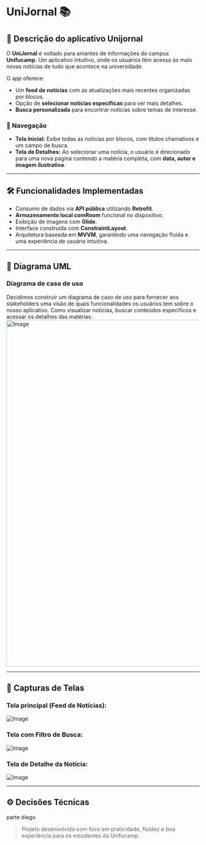 # UniJornal 📚

## 📖 Descrição do aplicativo Unijornal

O **UniJornal** é voltado para amantes de informações do campus **Unifucamp**. Um aplicativo intuitivo, onde os usuários têm acesso às mais novas notícias de tudo que acontece na universidade.

O app oferece:

- Um **feed de notícias** com as atualizações mais recentes organizadas por blocos.
- Opção de **selecionar notícias específicas** para ver mais detalhes.
- **Busca personalizada** para encontrar notícias sobre temas de interesse.

### 🧭 Navegação

- **Tela Inicial:** Exibe todas as notícias por blocos, com títulos chamativos e um campo de busca.
- **Tela de Detalhes:** Ao selecionar uma notícia, o usuário é direcionado para uma nova página contendo a matéria completa, com **data, autor e imagem ilustrativa**.

---

## 🛠️ Funcionalidades Implementadas

- Consumo de dados via **API pública** utilizando **Retrofit**.
- **Armazenamento local comRoom** funcional no dispositivo.
- Exibição de imagens com **Glide**.
- Interface construída com **ConstraintLayout**.
- Arquitetura baseada em **MVVM**, garantindo uma navegação fluida e uma experiência de usuário intuitiva.

---
## 📍 Diagrama UML

### Diagrama de caso de uso
Decidimos construir um diagrama de caso de uso para fornecer aos stakeholders uma visão de quais funcionalidades os usuários tem sobre o nosso aplicativo. Como visualizar notícias, buscar conteúdos específicos e acessar os detalhes das matérias.
<img width="785" height="904" alt="Image" src="https://github.com/user-attachments/assets/0b657c4f-76ee-4eb0-9f38-58ccd6e65732" />

---

## 📱 Capturas de Telas

### Tela principal (Feed de Notícias):
![Image](https://github.com/user-attachments/assets/1068d077-7815-4047-8f64-5fc5f5932be7)

### Tela com Filtro de Busca:
![Image](https://github.com/user-attachments/assets/4f9acb6d-c3d5-4bf2-a712-0a6a27f4f89f)

### Tela de Detalhe da Notícia:
![Image](https://github.com/user-attachments/assets/2e9ce6ee-01eb-464b-9254-9d63fb41aeaf)

---

## ⚙️ Decisões Técnicas
parte diego 

> Projeto desenvolvido com foco em praticidade, fluidez e boa experiência para os estudantes da Unifucamp.
